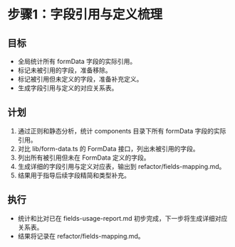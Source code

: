 # 步骤1：字段引用与定义梳理

## 目标
- 全局统计所有 formData 字段的实际引用。
- 标记未被引用的字段，准备移除。
- 标记被引用但未定义的字段，准备补充定义。
- 生成字段引用与定义的对应关系表。

## 计划
1. 通过正则和静态分析，统计 components 目录下所有 formData 字段的实际引用。
2. 对比 lib/form-data.ts 的 FormData 接口，列出未被引用的字段。
3. 列出所有被引用但未在 FormData 定义的字段。
4. 生成详细的字段引用与定义对应表，输出到 refactor/fields-mapping.md。
5. 结果用于指导后续字段精简和类型补充。

## 执行
- 统计和比对已在 fields-usage-report.md 初步完成，下一步将生成详细对应关系表。
- 结果将记录在 refactor/fields-mapping.md。
